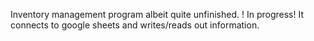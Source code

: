 Inventory management program albeit quite unfinished. ! In progress!
It connects to google sheets and writes/reads out information.
